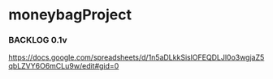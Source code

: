 # moneybagProject

### BACKLOG 0.1v <br/>
https://docs.google.com/spreadsheets/d/1n5aDLkkSislOFEQDLJl0o3wgjaZ5qbLZVY6O6mCLu9w/edit#gid=0
